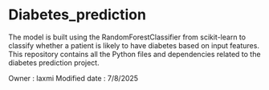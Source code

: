 # Diabetes_prediction
The model is built using the RandomForestClassifier from scikit-learn to classify whether a patient is likely to have diabetes based on input features.
This repository contains all the Python files and dependencies related to the diabetes prediction project.


Owner : laxmi
Modified date : 7/8/2025


